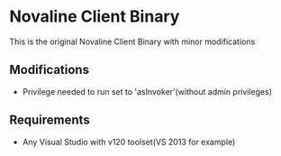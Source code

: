# Novaline Client Binary
This is the original Novaline Client Binary with minor modifications

## Modifications
- Privilege needed to run set to 'asInvoker'(without admin privileges)

## Requirements
- Any Visual Studio with v120 toolset(VS 2013 for example)
